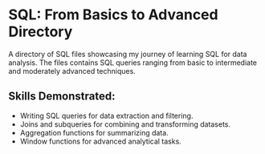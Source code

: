 # SQL: From Basics to Advanced Directory
A directory of SQL files showcasing my journey of learning SQL for data analysis. The files contains SQL queries ranging from basic to intermediate and moderately advanced techniques.
## Skills Demonstrated:
- Writing SQL queries for data extraction and filtering.
- Joins and subqueries for combining and transforming datasets.
- Aggregation functions for summarizing data.
- Window functions for advanced analytical tasks.
